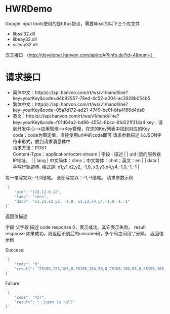 # HWRDemo

Google input tools使用的是https协议，需要libssl的以下三个库文件
- libssl32.dll
- libeay32.dll
- ssleay32.dll


汉王接口 （http://developer.hanvon.com/api/toAPIinfo.do?id=4&num=）
# 请求接口

- 简体中文：http(s)://api.hanvon.com/rt/ws/v1/hand/line?key=yourKey&code=d4b92957-78ed-4c52-a004-ac3928b054b5
- 繁体中文：http(s)://api.hanvon.com/rt/ws/v1/hand/line?key=yourKey&code=05a7d172-ad21-4749-be0f-bfa4166d4da0
- 英文：http(s)://api.hanvon.com/rt/ws/v1/hand/line?key=yourKey&code=f01d64a2-bd96-4554-8bcc-81d221f314a4
key：请到开发中心-->应用管理-->Key管理，在您的Key列表中找到对应的Key
code：code为固定值，直接使用url中的code即可
请求参数描述     以JSON字符串形式，放到请求消息体中     
请求方法：POST     
Content-Type：application/octet-stream
| 字段  | 描述  |
| uid |您的服务器IP地址。 |
|  lang | 中文简体：chns；中文繁体：chnt；英文：en  |
|  data |  手写行轨迹串. 格式是: x1,y1,x2,y2, -1,0, x3,y3,x4,y4,-1,0,-1,-1 |

每一笔写完以: -1,0结尾。
全部写完以：-1,-1结尾。
请求参数示例


```javascript
`{
    "uid": "118.12.0.12",
    "lang": "chns",
    "data": "x1,y1,x2,y2, -1,0, x3,y3,x4,y4,-1,0,-1,-1"
}`
```

返回值描述

字段	父字段	描述
code	response	0，表示成功。其它表示失败。
result	response	如果成功，则返回识别后的unicode码，多个码之间用”,”分隔。
返回值示例

Success:
```javascript
`{
    "code": "0",
    "result": "25105,123,105,0,25105,104,58,0,25105,104,63,0,25105,105,58,0,25105,123,58,0,25105,105,63,0,25105,123,63,0,"
}`
```
Failure:

```javascript
`{
    "code": "437",
    "result": "：input is null"
}`
```